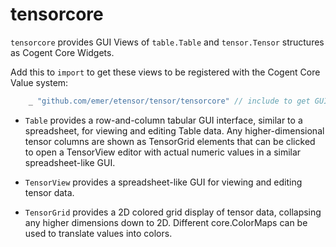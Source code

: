 # tensorcore

`tensorcore` provides GUI Views of `table.Table` and `tensor.Tensor` structures as Cogent Core Widgets.

Add this to `import` to get these views to be registered with the Cogent Core Value system:

```Go
	_ "github.com/emer/etensor/tensor/tensorcore" // include to get GUI views
```

* `Table` provides a row-and-column tabular GUI interface, similar to a spreadsheet, for viewing and editing Table data.  Any higher-dimensional tensor columns are shown as TensorGrid elements that can be clicked to open a TensorView editor with actual numeric values in a similar spreadsheet-like GUI.

* `TensorView` provides a spreadsheet-like GUI for viewing and editing tensor data.

* `TensorGrid` provides a 2D colored grid display of tensor data, collapsing any higher dimensions down to 2D.  Different core.ColorMaps can be used to translate values into colors.

